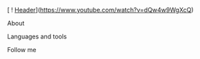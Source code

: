 [ ! [Header](https://github.com/willtern1/willtern1/blob/main/assets/untitleddesign_1_original.png)](https://www.youtube.com/watch?v=dQw4w9WgXcQ)

About

Languages and tools 

Follow me